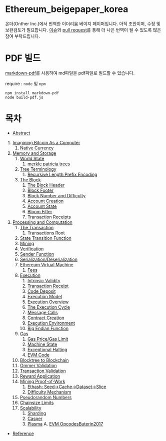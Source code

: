 # Ethereum_beigepaper_korea
온더(Onther Inc.)에서 번역한 이더리움 베이지 페이퍼입니다.
아직 초안이며, 수정 및 보완검토가 필요합니다. [이슈](https://github.com/Onther-Tech/ethereum-beigepaper-korea/issues)와 [pull request](https://github.com/Onther-Tech/ethereum-beigepaper-korea/pulls)를 통해 더 나은 번역이 될 수 있도록 많은 참여 부탁드립니다.


# PDF 빌드

[markdown-pdf](https://github.com/alanshaw/markdown-pdf)를 사용하여 md파일을 pdf파일로 빌드할 수 있습니다.  

require : `node` 및 `npm` 

```
npm install markdown-pdf
node build-pdf.js
```



# 목차
* [Abstract](https://github.com/Onther-Tech/ethereum-beigepaper-korea/blob/master/abstract.md)

1. [Imagining Bitcoin As a Computer](https://github.com/Onther-Tech/ethereum-beigepaper-korea/blob/master/1_Imagining_Bitcoin_as_a_Computer.md)
   1. [Native Currency](https://github.com/Onther-Tech/ethereum-beigepaper-korea/blob/master/1_Imagining_Bitcoin_as_a_Computer.md#native-currency)
2. [Memory and Storage](https://github.com/Onther-Tech/ethereum-beigepaper-korea/blob/master/2_Memory_and_Storage.md)
   1. [World State](https://github.com/Onther-Tech/ethereum-beigepaper-korea/blob/master/2_Memory_and_Storage.md#world-state)
      1. [merkle patricia trees](https://github.com/Onther-Tech/ethereum-beigepaper-korea/blob/master/2_Memory_and_Storage.md#merkle-patricia-trees)
   2. [Tree Terminology](https://github.com/Onther-Tech/ethereum-beigepaper-korea/blob/master/2_Memory_and_Storage.md#tree-terminology)
      1. [Recursive Length Prefix Encoding](https://github.com/Onther-Tech/ethereum-beigepaper-korea/blob/master/2_Memory_and_Storage.md#recursive-length-prefix-encoding)
   3. [The Block](https://github.com/Onther-Tech/ethereum-beigepaper-korea/blob/master/2_Memory_and_Storage.md#the-block)
      1. [The Block Header](https://github.com/Onther-Tech/ethereum-beigepaper-korea/blob/master/2_Memory_and_Storage.md#the-block_header)
      2. [Block Footer](https://github.com/Onther-Tech/ethereum-beigepaper-korea/blob/master/2_Memory_and_Storage.md#block-footer)
      3. [Block Number and Difficulty](https://github.com/Onther-Tech/ethereum-beigepaper-korea/blob/master/2_Memory_and_Storage.md#block-number-and-difficulty)
      4. [Account Creation](https://github.com/Onther-Tech/ethereum-beigepaper-korea/blob/master/2_Memory_and_Storage.md#account-creation)
      5. [Account State](https://github.com/Onther-Tech/ethereum-beigepaper-korea/blob/master/2_Memory_and_Storage.md#account-state)
      6. [Bloom Filter](https://github.com/Onther-Tech/ethereum-beigepaper-korea/blob/master/2_Memory_and_Storage.md#bloom-filter)
      7. [Transaction Receipts](https://github.com/Onther-Tech/ethereum-beigepaper-korea/blob/master/2_Memory_and_Storage.md#transaction-receipts)
3. [Processing and Computation](https://github.com/Onther-Tech/ethereum-beigepaper-korea/blob/master/3_Processing_and_Computation.md#processing-and-computation)
   1. [The Transaction](https://github.com/Onther-Tech/ethereum-beigepaper-korea/blob/master/3_Processing_and_Computation.md#the-transaction)
      1. [Transactions Root](https://github.com/Onther-Tech/ethereum-beigepaper-korea/blob/master/3_Processing_and_Computation.md#transactions-root)
   2. [State Transition Function](https://github.com/Onther-Tech/ethereum-beigepaper-korea/blob/master/3_Processing_and_Computation.md#state-transition-function)
   3. [Mining](https://github.com/Onther-Tech/ethereum-beigepaper-korea/blob/master/3_Processing_and_Computation.md#mining)
   4. [Verification](https://github.com/Onther-Tech/ethereum-beigepaper-korea/blob/master/3_Processing_and_Computation.md#verification)
   5. [Sender Function](https://github.com/Onther-Tech/ethereum-beigepaper-korea/blob/master/3_Processing_and_Computation.md#sender-function)
   6. [Serialization/Deserialization](https://github.com/Onther-Tech/ethereum-beigepaper-korea/blob/master/3_Processing_and_Computation.md#serialization/deserialization)
   7. [Ethereum Virtual Machine](https://github.com/Onther-Tech/ethereum-beigepaper-korea/blob/master/3_Processing_and_Computation.md#ethereum-virtual-machine)
      1. [Fees](https://github.com/Onther-Tech/ethereum-beigepaper-korea/blob/master/3_Processing_and_Computation.md#fees)
   8. [Execution](https://github.com/Onther-Tech/ethereum-beigepaper-korea/blob/master/3_Processing_and_Computation.md#execution)
      1. [Intrinsic Validity](https://github.com/Onther-Tech/ethereum-beigepaper-korea/blob/master/3_Processing_and_Computation.md#intrinsic-validity)
      2. [Transaction Receipt](https://github.com/Onther-Tech/ethereum-beigepaper-korea/blob/master/3_Processing_and_Computation.md#transaction-receipt)
      3. [Code Deposit](https://github.com/Onther-Tech/ethereum-beigepaper-korea/blob/master/3_Processing_and_Computation.md#code-deposit)
      4. [Execution Model](https://github.com/Onther-Tech/ethereum-beigepaper-korea/blob/master/3_Processing_and_Computation.md#execution-model)
      5. [Execution Overview](https://github.com/Onther-Tech/ethereum-beigepaper-korea/blob/master/3_Processing_and_Computation.md#execution-overview)
      6. [The Execution Cycle](https://github.com/Onther-Tech/ethereum-beigepaper-korea/blob/master/3_Processing_and_Computation.md#the-execution-cycle)
      7. [Message Calls](https://github.com/Onther-Tech/ethereum-beigepaper-korea/blob/master/3_Processing_and_Computation.md#message-calls)
      8. [Contract Creation](https://github.com/Onther-Tech/ethereum-beigepaper-korea/blob/master/3_Processing_and_Computation.md#contract-creation)
      9. [Execution Environment](https://github.com/Onther-Tech/ethereum-beigepaper-korea/blob/master/3_Processing_and_Computation.md#execution-environment)
      10. [Big Endian Function](https://github.com/Onther-Tech/ethereum-beigepaper-korea/blob/master/3_Processing_and_Computation.md#big-endian-function)
   9. [Gas](https://github.com/Onther-Tech/ethereum-beigepaper-korea/blob/master/3_Processing_and_Computation.md#gas)
      1. [Gas Price/Gas Limit](https://github.com/Onther-Tech/ethereum-beigepaper-korea/blob/master/3_Processing_and_Computation.md#gas-price/gas-limit)
      2. [Machine State](https://github.com/Onther-Tech/ethereum-beigepaper-korea/blob/master/3_Processing_and_Computation.md#machine-state)
      3. [Exceptional Halting](https://github.com/Onther-Tech/ethereum-beigepaper-korea/blob/master/3_Processing_and_Computation.md#exceptional-halting)
      4. [EVM Code](https://github.com/Onther-Tech/ethereum-beigepaper-korea/blob/master/3_Processing_and_Computation.md#evm-code)
   10. [Blocktree to Blockchain](https://github.com/Onther-Tech/ethereum-beigepaper-korea/blob/master/3_Processing_and_Computation.md#blocktree-to-blockchain)
   11. [Ommer Validation](https://github.com/Onther-Tech/ethereum-beigepaper-korea/blob/master/3_Processing_and_Computation.md#ommer-validation)
   12. [Transaction Validation](https://github.com/Onther-Tech/ethereum-beigepaper-korea/blob/master/3_Processing_and_Computation.md#transaction-validation)
   13. [Reward Application](https://github.com/Onther-Tech/ethereum-beigepaper-korea/blob/master/3_Processing_and_Computation.md#reward-application)
   14. [Mining Proof-of-Work](https://github.com/Onther-Tech/ethereum-beigepaper-korea/blob/master/3_Processing_and_Computation.md#mining-proof-of-work)
       1. [Ethash: Seed->Cache->Dataset->Slice](https://github.com/Onther-Tech/ethereum-beigepaper-korea/blob/master/3_Processing_and_Computation.md#ethash)
       2. [Difficulty Mechanism](https://github.com/Onther-Tech/ethereum-beigepaper-korea/blob/master/3_Processing_and_Computation.md#difficulty-mechanism)
   15. [Pseudorandom Numbers](https://github.com/Onther-Tech/ethereum-beigepaper-korea/blob/master/3_Processing_and_Computation.md#pseudorandom_numbers)
   16. [Chainsize Limits](https://github.com/Onther-Tech/ethereum-beigepaper-korea/blob/master/3_Processing_and_Computation.md#chainsize-limits)
   17. [Scalability](https://github.com/Onther-Tech/ethereum-beigepaper-korea/blob/master/3_Processing_and_Computation.md#scalability)
       1. [Sharding](https://github.com/Onther-Tech/ethereum-beigepaper-korea/blob/master/3_Processing_and_Computation.md#sharding)
       2. [Casper](https://github.com/Onther-Tech/ethereum-beigepaper-korea/blob/master/3_Processing_and_Computation.md#casoer)
       3. [Plasma](https://github.com/Onther-Tech/ethereum-beigepaper-korea/blob/master/3_Processing_and_Computation.md#plasma)
A. [EVM OpcodesButerin2017](https://github.com/Onther-Tech/ethereum-beigepaper-korea/blob/master/EVM-OpcodesButerin2017.md)

* [Reference](https://github.com/Onther-Tech/ethereum-beigepaper-korea/blob/master/Reference.md)
